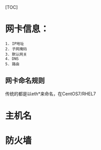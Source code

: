 [TOC]

# 网卡信息：
	1. IP地址
	2. 子网掩码
	3. 默认网关
	4. DNS
	5. 路由
## 网卡命名规则
传统的都是以eth*来命名，在CentOS7/RHEL7
# 主机名
# 防火墙